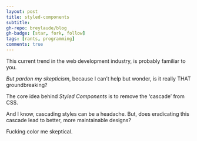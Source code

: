 ```yaml
---
layout: post
title: styled-components
subtitle: 
gh-repo: breylaude/blog
gh-badge: [star, fork, follow]
tags: [rants, programming]
comments: true
---
```


This current trend in the web development industry, is probably familiar to you. 

*But pardon my skepticism*, because I can’t help but wonder, is it really THAT groundbreaking?

The core idea behind *Styled Components* is to remove the ‘cascade’ from CSS. 

And I know, cascading styles can be a headache. But, does eradicating this cascade lead to better, more maintainable designs? 

Fucking color me skeptical.
